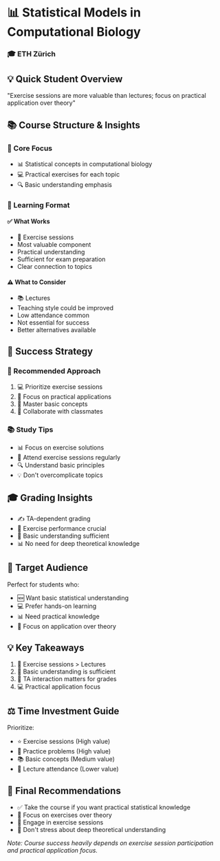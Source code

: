 # 📊 Statistical Models in Computational Biology
### 🎓 ETH Zürich

## 💡 Quick Student Overview
"Exercise sessions are more valuable than lectures; focus on practical application over theory"

## 📚 Course Structure & Insights

### 🎯 Core Focus
- 📊 Statistical concepts in computational biology
- 💻 Practical exercises for each topic
- 🔍 Basic understanding emphasis

### 📝 Learning Format

#### ✅ What Works
- 👥 Exercise sessions
 - Most valuable component
 - Practical understanding
 - Sufficient for exam preparation
 - Clear connection to topics

#### ⚠️ What to Consider
- 📚 Lectures
 - Teaching style could be improved
 - Low attendance common
 - Not essential for success
 - Better alternatives available

## 💪 Success Strategy

### 🎯 Recommended Approach
1. 💻 Prioritize exercise sessions
2. 📝 Focus on practical applications
3. 🎯 Master basic concepts
4. 👥 Collaborate with classmates

### 📚 Study Tips
- 📊 Focus on exercise solutions
- 👥 Attend exercise sessions regularly
- 🔍 Understand basic principles
- 💡 Don't overcomplicate topics

## 🎓 Grading Insights
- ✍️ TA-dependent grading
- 📝 Exercise performance crucial
- 🎯 Basic understanding sufficient
- 📊 No need for deep theoretical knowledge

## 👥 Target Audience
Perfect for students who:
- 🆕 Want basic statistical understanding
- 💻 Prefer hands-on learning
- 📊 Need practical knowledge
- 🎯 Focus on application over theory

## 💡 Key Takeaways
1. 📝 Exercise sessions > Lectures
2. 🎯 Basic understanding is sufficient
3. 👥 TA interaction matters for grades
4. 💻 Practical application focus

## ⚖️ Time Investment Guide
Prioritize:
- ⭐ Exercise sessions (High value)
- 📝 Practice problems (High value)
- 📚 Basic concepts (Medium value)
- 📓 Lecture attendance (Lower value)

## 🎯 Final Recommendations
- ✅ Take the course if you want practical statistical knowledge
- 📝 Focus on exercises over theory
- 👥 Engage in exercise sessions
- 🎯 Don't stress about deep theoretical understanding

*Note: Course success heavily depends on exercise session participation and practical application focus.*